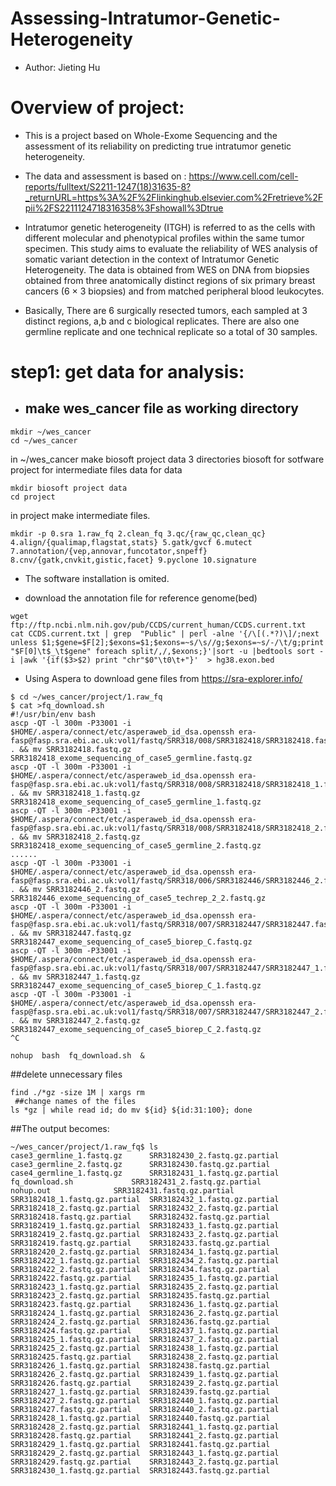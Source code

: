 # Assessing-Intratumor-Genetic-Heterogeneity

* Author: Jieting Hu

# Overview of project:

* This is a project based on Whole-Exome Sequencing and the assessment of its reliability on predicting true intratumor genetic heterogeneity. 

* The data and assessment is based on : https://www.cell.com/cell-reports/fulltext/S2211-1247(18)31635-8?_returnURL=https%3A%2F%2Flinkinghub.elsevier.com%2Fretrieve%2Fpii%2FS2211124718316358%3Fshowall%3Dtrue

* Intratumor genetic heterogeneity (ITGH) is referred to as the cells with different molecular and phenotypical profiles within the same tumor specimen. This study aims to evaluate the reliability of WES analysis of somatic variant detection
 in the context of Intratumor Genetic Heterogeneity. The data is obtained from WES on DNA from biopsies obtained from three anatomically distinct regions of six primary breast cancers (6 × 3 biopsies) and from matched peripheral blood leukocytes.
 
 * Basically, There are 6 surgically resected tumors, each sampled at 3 distinct regions, a,b and c biological replicates. There are also one germline replicate and one technical replicate so a total of 30 samples. 
 
 
# step1: get data for analysis:

* ## make wes_cancer file as working directory
```
mkdir ~/wes_cancer
cd ~/wes_cancer
```
in ~/wes_cancer make biosoft project data 3 directories
biosoft for sotfware
project for intermediate files
data for data
```
mkdir biosoft project data
cd project
```
in project make intermediate files.
```
mkdir -p 0.sra 1.raw_fq 2.clean_fq 3.qc/{raw_qc,clean_qc} 4.align/{qualimap,flagstat,stats} 5.gatk/gvcf 6.mutect 7.annotation/{vep,annovar,funcotator,snpeff} 8.cnv/{gatk,cnvkit,gistic,facet} 9.pyclone 10.signature
```

* The software installation is omited. 

* download the annotation file for reference genome(bed)
```
wget ftp://ftp.ncbi.nlm.nih.gov/pub/CCDS/current_human/CCDS.current.txt
cat CCDS.current.txt | grep  "Public" | perl -alne '{/\[(.*?)\]/;next unless $1;$gene=$F[2];$exons=$1;$exons=~s/\s//g;$exons=~s/-/\t/g;print "$F[0]\t$_\t$gene" foreach split/,/,$exons;}'|sort -u |bedtools sort -i |awk '{if($3>$2) print "chr"$0"\t0\t+"}'  > hg38.exon.bed
```

* Using Aspera to download gene files from https://sra-explorer.info/
```
$ cd ~/wes_cancer/project/1.raw_fq
$ cat >fq_download.sh
#!/usr/bin/env bash
ascp -QT -l 300m -P33001 -i $HOME/.aspera/connect/etc/asperaweb_id_dsa.openssh era-fasp@fasp.sra.ebi.ac.uk:vol1/fastq/SRR318/008/SRR3182418/SRR3182418.fastq.gz . && mv SRR3182418.fastq.gz SRR3182418_exome_sequencing_of_case5_germline.fastq.gz
ascp -QT -l 300m -P33001 -i $HOME/.aspera/connect/etc/asperaweb_id_dsa.openssh era-fasp@fasp.sra.ebi.ac.uk:vol1/fastq/SRR318/008/SRR3182418/SRR3182418_1.fastq.gz . && mv SRR3182418_1.fastq.gz SRR3182418_exome_sequencing_of_case5_germline_1.fastq.gz
ascp -QT -l 300m -P33001 -i $HOME/.aspera/connect/etc/asperaweb_id_dsa.openssh era-fasp@fasp.sra.ebi.ac.uk:vol1/fastq/SRR318/008/SRR3182418/SRR3182418_2.fastq.gz . && mv SRR3182418_2.fastq.gz SRR3182418_exome_sequencing_of_case5_germline_2.fastq.gz
......
ascp -QT -l 300m -P33001 -i $HOME/.aspera/connect/etc/asperaweb_id_dsa.openssh era-fasp@fasp.sra.ebi.ac.uk:vol1/fastq/SRR318/006/SRR3182446/SRR3182446_2.fastq.gz . && mv SRR3182446_2.fastq.gz SRR3182446_exome_sequencing_of_case5_techrep_2_2.fastq.gz
ascp -QT -l 300m -P33001 -i $HOME/.aspera/connect/etc/asperaweb_id_dsa.openssh era-fasp@fasp.sra.ebi.ac.uk:vol1/fastq/SRR318/007/SRR3182447/SRR3182447.fastq.gz . && mv SRR3182447.fastq.gz SRR3182447_exome_sequencing_of_case5_biorep_C.fastq.gz
ascp -QT -l 300m -P33001 -i $HOME/.aspera/connect/etc/asperaweb_id_dsa.openssh era-fasp@fasp.sra.ebi.ac.uk:vol1/fastq/SRR318/007/SRR3182447/SRR3182447_1.fastq.gz . && mv SRR3182447_1.fastq.gz SRR3182447_exome_sequencing_of_case5_biorep_C_1.fastq.gz
ascp -QT -l 300m -P33001 -i $HOME/.aspera/connect/etc/asperaweb_id_dsa.openssh era-fasp@fasp.sra.ebi.ac.uk:vol1/fastq/SRR318/007/SRR3182447/SRR3182447_2.fastq.gz . && mv SRR3182447_2.fastq.gz SRR3182447_exome_sequencing_of_case5_biorep_C_2.fastq.gz
^C

nohup  bash  fq_download.sh  &
```

##delete unnecessary files
```
find ./*gz -size 1M | xargs rm
 ##change names of the files 
ls *gz | while read id; do mv ${id} ${id:31:100}; done
```

 ##The output becomes:
 ```
~/wes_cancer/project/1.raw_fq$ ls
case3_germline_1.fastq.gz      SRR3182430_2.fastq.gz.partial
case3_germline_2.fastq.gz      SRR3182430.fastq.gz.partial
case4_germline_1.fastq.gz      SRR3182431_1.fastq.gz.partial
fq_download.sh		       SRR3182431_2.fastq.gz.partial
nohup.out		       SRR3182431.fastq.gz.partial
SRR3182418_1.fastq.gz.partial  SRR3182432_1.fastq.gz.partial
SRR3182418_2.fastq.gz.partial  SRR3182432_2.fastq.gz.partial
SRR3182418.fastq.gz.partial    SRR3182432.fastq.gz.partial
SRR3182419_1.fastq.gz.partial  SRR3182433_1.fastq.gz.partial
SRR3182419_2.fastq.gz.partial  SRR3182433_2.fastq.gz.partial
SRR3182419.fastq.gz.partial    SRR3182433.fastq.gz.partial
SRR3182420_2.fastq.gz.partial  SRR3182434_1.fastq.gz.partial
SRR3182422_1.fastq.gz.partial  SRR3182434_2.fastq.gz.partial
SRR3182422_2.fastq.gz.partial  SRR3182434.fastq.gz.partial
SRR3182422.fastq.gz.partial    SRR3182435_1.fastq.gz.partial
SRR3182423_1.fastq.gz.partial  SRR3182435_2.fastq.gz.partial
SRR3182423_2.fastq.gz.partial  SRR3182435.fastq.gz.partial
SRR3182423.fastq.gz.partial    SRR3182436_1.fastq.gz.partial
SRR3182424_1.fastq.gz.partial  SRR3182436_2.fastq.gz.partial
SRR3182424_2.fastq.gz.partial  SRR3182436.fastq.gz.partial
SRR3182424.fastq.gz.partial    SRR3182437_1.fastq.gz.partial
SRR3182425_1.fastq.gz.partial  SRR3182437_2.fastq.gz.partial
SRR3182425_2.fastq.gz.partial  SRR3182438_1.fastq.gz.partial
SRR3182425.fastq.gz.partial    SRR3182438_2.fastq.gz.partial
SRR3182426_1.fastq.gz.partial  SRR3182438.fastq.gz.partial
SRR3182426_2.fastq.gz.partial  SRR3182439_1.fastq.gz.partial
SRR3182426.fastq.gz.partial    SRR3182439_2.fastq.gz.partial
SRR3182427_1.fastq.gz.partial  SRR3182439.fastq.gz.partial
SRR3182427_2.fastq.gz.partial  SRR3182440_1.fastq.gz.partial
SRR3182427.fastq.gz.partial    SRR3182440_2.fastq.gz.partial
SRR3182428_1.fastq.gz.partial  SRR3182440.fastq.gz.partial
SRR3182428_2.fastq.gz.partial  SRR3182441_1.fastq.gz.partial
SRR3182428.fastq.gz.partial    SRR3182441_2.fastq.gz.partial
SRR3182429_1.fastq.gz.partial  SRR3182441.fastq.gz.partial
SRR3182429_2.fastq.gz.partial  SRR3182443_1.fastq.gz.partial
SRR3182429.fastq.gz.partial    SRR3182443_2.fastq.gz.partial
SRR3182430_1.fastq.gz.partial  SRR3182443.fastq.gz.partial
```


















